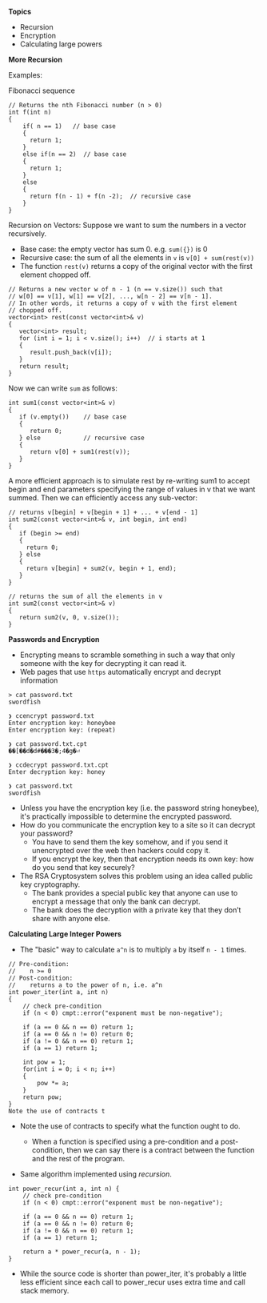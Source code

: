 **Topics**
- Recursion
- Encryption
- Calculating large powers

**More Recursion**

Examples:


Fibonacci sequence
```
// Returns the nth Fibonacci number (n > 0)
int f(int n)
{
    if( n == 1)   // base case
    {
      return 1;
    }
    else if(n == 2)  // base case
    {
      return 1;
    }
    else
    {
      return f(n - 1) + f(n -2);  // recursive case
    }
}
```

Recursion on Vectors:
Suppose we want to sum the numbers in a vector recursively.
- Base case: the empty vector has sum 0. e.g. ``sum({})`` is 0
- Recursive case: the sum of all the elements in ``v`` is ``v[0] + sum(rest(v))``
- The function ``rest(v)`` returns a copy of the original vector with the first element chopped off.

```
// Returns a new vector w of n - 1 (n == v.size()) such that
// w[0] == v[1], w[1] == v[2], ..., w[n - 2] == v[n - 1].
// In other words, it returns a copy of v with the first element 
// chopped off.
vector<int> rest(const vector<int>& v) 
{
   vector<int> result;
   for (int i = 1; i < v.size(); i++)  // i starts at 1
   {
      result.push_back(v[i]);
   }
   return result;
}
```

Now we can write ``sum`` as follows:

```
int sum1(const vector<int>& v) 
{
   if (v.empty())    // base case
   {
      return 0;  
   } else            // recursive case
   {
      return v[0] + sum1(rest(v));
   }
}
```

A more efficient approach is to simulate rest by re-writing sum1 to accept begin and end parameters specifying the range of values in v that we want summed.
Then we can efficiently access any sub-vector:

```
// returns v[begin] + v[begin + 1] + ... + v[end - 1]
int sum2(const vector<int>& v, int begin, int end) 
{
   if (begin >= end) 
   {
     return 0;
   } else 
   {
     return v[begin] + sum2(v, begin + 1, end);
   }
}

// returns the sum of all the elements in v
int sum2(const vector<int>& v) 
{
   return sum2(v, 0, v.size());
}
```

**Passwords and Encryption**
- Encrypting means to scramble something in such a way that only someone with the key for decrypting it can read it.
- Web pages that use ``https`` automatically encrypt and decrypt information

```
> cat password.txt 
swordfish

❯ ccencrypt password.txt 
Enter encryption key: honeybee
Enter encryption key: (repeat) 

❯ cat password.txt.cpt 
��[��d�d#���3�;4�g�⏎   

❯ ccdecrypt password.txt.cpt 
Enter decryption key: honey

❯ cat password.txt
swordfish
```

- Unless you have the encryption key (i.e. the password string honeybee), it's practically impossible to determine the encrypted password.
- How do you communicate the encryption key to a site so it can decrypt your password?
  - You have to send them the key somehow, and if you send it unencrypted over the web then hackers could copy it.
  - If you encrypt the key, then that encryption needs its own key: how do you send that key securely?
- The RSA Cryptosystem solves this problem using an idea called public key cryptography.
  - The bank provides a special public key that anyone can use to encrypt a message that only the bank can decrypt.
  - The bank does the decryption with a private key that they don’t share with anyone else.

**Calculating Large Integer Powers**
- The "basic" way to calculate ``a^n`` is to multiply ``a`` by itself ``n - 1`` times.

```
// Pre-condition: 
//    n >= 0
// Post-condition: 
//    returns a to the power of n, i.e. a^n
int power_iter(int a, int n) 
{
    // check pre-condition
    if (n < 0) cmpt::error("exponent must be non-negative");

    if (a == 0 && n == 0) return 1;
    if (a == 0 && n != 0) return 0;
    if (a != 0 && n == 0) return 1;
    if (a == 1) return 1;
    
    int pow = 1;
    for(int i = 0; i < n; i++) 
    {
        pow *= a;
    }
    return pow;
}
Note the use of contracts t
```
- Note the use of contracts to specify what the function ought to do.
  - When a function is specified using a pre-condition and a post-condition, then we can say there is a contract between the function and the rest      of the program.

- Same algorithm implemented using *recursion*.
```
int power_recur(int a, int n) {
    // check pre-condition
    if (n < 0) cmpt::error("exponent must be non-negative");

    if (a == 0 && n == 0) return 1;
    if (a == 0 && n != 0) return 0;
    if (a != 0 && n == 0) return 1;
    if (a == 1) return 1;
    
    return a * power_recur(a, n - 1);
}
```
- While the source code is shorter than power_iter, it's probably a little less efficient since each call to power_recur uses extra time and call 
  stack memory.
